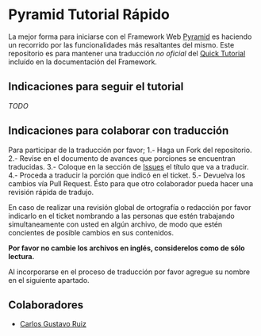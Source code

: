 # Pyramid Tutorial Rápido

La mejor forma para iniciarse con el Framework Web [Pyramid](http://docs.pylonsproject.org/en/latest/docs/pyramid.html) 
es haciendo un recorrido por las funcionalidades más resaltantes
del mismo. Este repositorio es para mantener una traducción 
*no oficial* del [Quick Tutorial](http://docs.pylonsproject.org/projects/pyramid/en/latest/quick_tutorial/index.html) incluído en la documentación
del Framework.

## Indicaciones para seguir el tutorial

*TODO*

## Indicaciones para colaborar con traducción 

Para participar de la traducción por favor;
1.- Haga un Fork del repositorio.
2.- Revise en el documento de avances que porciones se encuentran traducidas. 
3.- Coloque en la sección de [Issues](https://github.com/pyve/Pyramid-Tutorial-Rapido/issues) el
título que va a traducir. 
4.- Proceda a traducir la porción que indicó en el ticket. 
5.- Devuelva los cambios vía Pull Request. 
Ésto para que otro colaborador pueda hacer una revisión rápida de 
tradujo.

En caso de realizar una revisión global de ortografía o redacción por favor
indicarlo en el ticket nombrando a las personas que estén trabajando
simultaneamente con usted en algún archivo, de modo que estén concientes de 
posible cambios en sus contenidos.

**Por favor no cambie los archivos en inglés, considerelos como de sólo
lectura.**

Al incorporarse en el proceso de traducción por favor agregue su nombre en
el siguiente apartado.


## Colaboradores

* [Carlos Gustavo Ruiz](https://github.com/atmantree)


